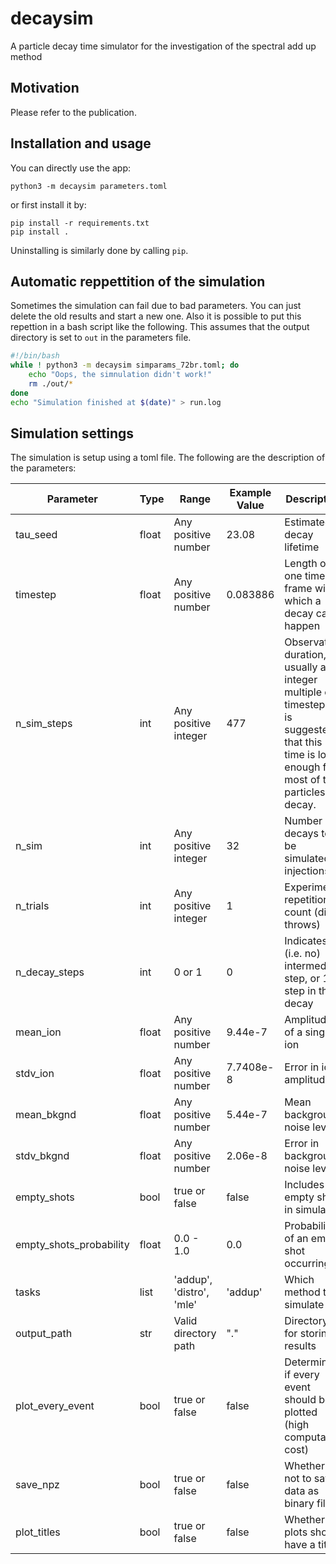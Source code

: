 # decaysim

A particle decay time simulator for the investigation of the spectral add up method


## Motivation

Please refer to the publication.

## Installation and usage

You can directly use the app:

```
python3 -m decaysim parameters.toml
```

or first install it by:

```
pip install -r requirements.txt
pip install .
```

Uninstalling is similarly done by calling `pip`.

## Automatic reppettition of the simulation

Sometimes the simulation can fail due to bad parameters. You can just delete the old results and start a new one. Also it is possible to put this repettion in a bash script like the following. This assumes that the output directory is set to `out` in the parameters file.

```bash
#!/bin/bash
while ! python3 -m decaysim simparams_72br.toml; do
    echo "Oops, the simnulation didn't work!"
    rm ./out/*
done
echo "Simulation finished at $(date)" > run.log

```


## Simulation settings

The simulation is setup using a toml file. The following are the description of the parameters:

| Parameter | Type | Range | Example Value | Description |
|-----------|------|-------|---------------|-------------|
| tau_seed | float | Any positive number | 23.08 | Estimated decay lifetime |
| timestep | float | Any positive number | 0.083886 | Length of one time frame within which a decay can happen |
| n_sim_steps | int | Any positive integer | 477 | Observation duration, usually an integer multiple of timestep. It is suggested that this time is long enough for most of the particles to decay.|
| n_sim | int | Any positive integer | 32 | Number of decays to be simulated or injections |
| n_trials | int | Any positive integer | 1 | Experiment repetition count (dice throws) |
| n_decay_steps | int | 0 or 1 | 0 | Indicates 0 (i.e. no) intermediate step, or 1 step in the decay |
| mean_ion | float | Any positive number | 9.44e-7 | Amplitude of a single ion |
| stdv_ion | float | Any positive number | 7.7408e-8 | Error in ion amplitude |
| mean_bkgnd | float | Any positive number | 5.44e-7 | Mean background noise level |
| stdv_bkgnd | float | Any positive number | 2.06e-8 | Error in background noise level |
| empty_shots | bool | true or false | false | Includes empty shots in simulation |
| empty_shots_probability | float | 0.0 - 1.0 | 0.0 | Probability of an empty shot occurring |
| tasks | list | 'addup', 'distro', 'mle' | 'addup' | Which method to simulate |
| output_path | str | Valid directory path | "." | Directory for storing results |
| plot_every_event | bool | true or false | false | Determines if every event should be plotted (high computation cost) |
| save_npz | bool | true or false | false | Whether or not to save data as binary files |
| plot_titles | bool | true or false | false | Whether plots should have a title |

